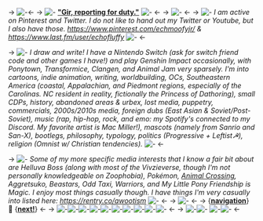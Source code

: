-> ![-](https://files.catbox.moe/6in8hl.jpg)<-
-> ![-](https://files.catbox.moe/v9lc69.gif) [**"Gir, reporting for duty."**](https://discord.gg/NMVP5EUx2z) ![-](https://files.catbox.moe/ax9qi3.gif) <-
-> ![-](https://files.catbox.moe/mflzyn.png) <-
-> ![-](https://files.catbox.moe/huef4f.png) *I am active on Pinterest and Twitter. I do not like to hand out my Twitter or Youtube, but I also have those. https://www.pinterest.com/echmoofyjr/ & https://www.last.fm/user/echofluffy* ![-](https://files.catbox.moe/mu8kii.gif) <-

-> ![-](https://files.catbox.moe/5ran8o.gif) *I draw and write! I have a Nintendo Switch (ask for switch friend code and other games I have!) and play Genshin Impact occasionally, with Ponytown, Transformice, Clangen, and Animal Jam very sparsely. I'm into cartoons, indie animation, writing, worldbuilding, OCs, Southeastern America (coastal, Appalachian, and Piedmont regions, especially of the Carolinas. NC resident in reality, fictionally the Princess of Dathoring), small CDPs, history, abandoned areas & urbex, lost media, puppetry, commercials, 2000s/2010s media, foreign dubs (East Asian & Soviet/Post-Soviet), music (rap, hip-hop, rock, and emo: my Spotify's connected to my Discord. My favorite artist is Mac Miller!), mascots (namely from Sanrio and San-X), bootlegs, philosophy, typology, politics (Progressive + Leftist☭), religion (Omnist w/ Christian tendencies).* ![-](https://files.catbox.moe/0qwung.gif) <-

-> ![-](https://files.catbox.moe/8ejgwm.gif) *Some of my more specific media interests that I know a fair bit about are Helluva Boss (along with most of the Vivzieverse, though I'm not personally knowledgeable on Zoophobia), Pokémon, [Animal Crossing](https://rentry.co/wartjr), Aggretsuko, Beastars, Odd Taxi, Warriors, and My Little Pony Friendship is Magic. I enjoy most things casually though. I have things I'm very casually into listed here: https://rentry.co/awootism* ![-](https://files.catbox.moe/4tehk7.gif) <-
-> ![-](https://files.catbox.moe/1gh5ua.gif) <-
-> {[**navigation**](https://rentry.co/echofluffy)} 🎋 {[**next!**](https://rentry.co/blueslidepark)} <-
-> ![-](https://files.catbox.moe/f779to.png)![-](https://files.catbox.moe/lo1mjw.png)![-](https://files.catbox.moe/ckgi3d.jpg)![-](https://files.catbox.moe/ae975u.jpg)![-](https://files.catbox.moe/ffe9w4.png)![-](https://files.catbox.moe/5ejmik.gif)![-](https://files.catbox.moe/f3tkbb.png)![-](https://files.catbox.moe/d6d9u1.gif)![-](https://files.catbox.moe/6f0ftt.png)![-](https://files.catbox.moe/hfyn2m.png) <-
-> ![-](https://files.catbox.moe/uoj5k8.gif)![-](https://files.catbox.moe/bxs5p7.gifv) ![-](https://files.catbox.moe/lwtxfy.gif)![-](https://files.catbox.moe/ip8j7t.gif) <-